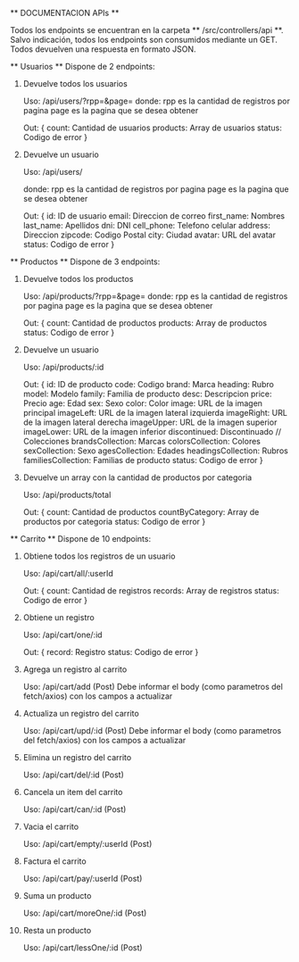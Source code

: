 ** DOCUMENTACION APIs **

Todos los endpoints se encuentran en la carpeta ** /src/controllers/api **.
Salvo indicación, todos los endpoints son consumidos mediante un GET.
Todos devuelven una respuesta en formato JSON.

** Usuarios **
Dispone de 2 endpoints:

1)  Devuelve todos los usuarios

    Uso: /api/users/?rpp=<number>&page=<number>
    donde: rpp es la cantidad de registros por pagina
            page es la pagina que se desea obtener

    Out: {
          count: Cantidad de usuarios
          products: Array de usuarios
          status: Codigo de error
         }

2)  Devuelve un usuario

    Uso: /api/users/<id>

    donde: rpp es la cantidad de registros por pagina
          page es la pagina que se desea obtener

    Out: {
          id: ID de usuario
          email: Direccion de correo
          first_name: Nombres
          last_name: Apellidos
          dni: DNI
          cell_phone: Telefono celular
          address: Direccion
          zipcode: Codigo Postal
          city: Ciudad
          avatar: URL del avatar
          status: Codigo de error
         }

** Productos **
Dispone de 3 endpoints:

1)  Devuelve todos los productos

    Uso: /api/products/?rpp=<number>&page=<number>
    donde: rpp es la cantidad de registros por pagina
          page es la pagina que se desea obtener

    Out: {
          count: Cantidad de productos
          products: Array de productos
          status: Codigo de error
         }

2)  Devuelve un usuario

    Uso: /api/products/:id

    Out: {
          id: ID de producto
          code: Codigo
          brand: Marca
          heading: Rubro
          model: Modelo
          family: Familia de producto
          desc: Descripcion
          price: Precio
          age: Edad
          sex: Sexo
          color: Color
          image: URL de la imagen principal
          imageLeft: URL de la imagen lateral izquierda
          imageRight: URL de la imagen lateral derecha
          imageUpper: URL de la imagen superior
          imageLower: URL de la imagen inferior
          discontinued: Discontinuado
       // Colecciones
          brandsCollection: Marcas
          colorsCollection: Colores
          sexCollection: Sexo
          agesCollection: Edades
          headingsCollection: Rubros
          familiesCollection: Familias de producto
          status: Codigo de error
         }

3)  Devuelve un array con la cantidad de productos por categoria

    Uso: /api/products/total

    Out: {
          count: Cantidad de productos
          countByCategory: Array de productos por categoria
          status: Codigo de error
         }

** Carrito **
Dispone de 10 endpoints:

1)  Obtiene todos los registros de un usuario

    Uso: /api/cart/all/:userId

    Out: {
          count:   Cantidad de registros
          records: Array de registros
          status:  Codigo de error
         }

2)  Obtiene un registro

    Uso: /api/cart/one/:id

    Out: {
          record: Registro
          status: Codigo de error
         }

3)  Agrega un registro al carrito

    Uso: /api/cart/add (Post)
    Debe informar el body (como parametros del fetch/axios) con los campos a actualizar

4)  Actualiza un registro del carrito

    Uso: /api/cart/upd/:id (Post)
    Debe informar el body (como parametros del fetch/axios) con los campos a actualizar

5)  Elimina un registro del carrito

    Uso: /api/cart/del/:id (Post)

6)  Cancela un item del carrito

    Uso: /api/cart/can/:id (Post)

7)  Vacia el carrito

    Uso: /api/cart/empty/:userId (Post)

8)  Factura el carrito

    Uso: /api/cart/pay/:userId (Post)

9)  Suma un producto

    Uso: /api/cart/moreOne/:id (Post)

10) Resta un producto

    Uso: /api/cart/lessOne/:id (Post)